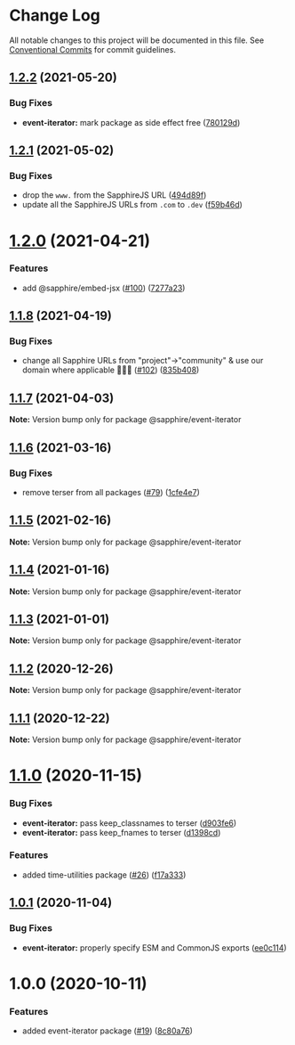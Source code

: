 # Change Log

All notable changes to this project will be documented in this file.
See [Conventional Commits](https://conventionalcommits.org) for commit guidelines.

## [1.2.2](https://github.com/sapphiredev/utilities/compare/@sapphire/event-iterator@1.2.1...@sapphire/event-iterator@1.2.2) (2021-05-20)

### Bug Fixes

-   **event-iterator:** mark package as side effect free ([780129d](https://github.com/sapphiredev/utilities/commit/780129d1c8d16bb39f80cb70f70074229106bae7))

## [1.2.1](https://github.com/sapphiredev/utilities/compare/@sapphire/event-iterator@1.2.0...@sapphire/event-iterator@1.2.1) (2021-05-02)

### Bug Fixes

-   drop the `www.` from the SapphireJS URL ([494d89f](https://github.com/sapphiredev/utilities/commit/494d89ffa04f78c195b93d7905b3232884f7d7e2))
-   update all the SapphireJS URLs from `.com` to `.dev` ([f59b46d](https://github.com/sapphiredev/utilities/commit/f59b46d1a0ebd39cad17b17d71cd3b9da808d5fd))

# [1.2.0](https://github.com/sapphiredev/utilities/compare/@sapphire/event-iterator@1.1.8...@sapphire/event-iterator@1.2.0) (2021-04-21)

### Features

-   add @sapphire/embed-jsx ([#100](https://github.com/sapphiredev/utilities/issues/100)) ([7277a23](https://github.com/sapphiredev/utilities/commit/7277a236015236ed8e81b7882875410facc4ce17))

## [1.1.8](https://github.com/sapphiredev/utilities/compare/@sapphire/event-iterator@1.1.7...@sapphire/event-iterator@1.1.8) (2021-04-19)

### Bug Fixes

-   change all Sapphire URLs from "project"->"community" & use our domain where applicable 👨‍🌾🚜 ([#102](https://github.com/sapphiredev/utilities/issues/102)) ([835b408](https://github.com/sapphiredev/utilities/commit/835b408e8e57130c3787aca2e32613346ff23e4d))

## [1.1.7](https://github.com/sapphiredev/utilities/compare/@sapphire/event-iterator@1.1.6...@sapphire/event-iterator@1.1.7) (2021-04-03)

**Note:** Version bump only for package @sapphire/event-iterator

## [1.1.6](https://github.com/sapphiredev/utilities/compare/@sapphire/event-iterator@1.1.5...@sapphire/event-iterator@1.1.6) (2021-03-16)

### Bug Fixes

-   remove terser from all packages ([#79](https://github.com/sapphiredev/utilities/issues/79)) ([1cfe4e7](https://github.com/sapphiredev/utilities/commit/1cfe4e7c804e62c142495686d2b83b81d0026c02))

## [1.1.5](https://github.com/sapphiredev/utilities/compare/@sapphire/event-iterator@1.1.4...@sapphire/event-iterator@1.1.5) (2021-02-16)

**Note:** Version bump only for package @sapphire/event-iterator

## [1.1.4](https://github.com/sapphiredev/utilities/compare/@sapphire/event-iterator@1.1.3...@sapphire/event-iterator@1.1.4) (2021-01-16)

**Note:** Version bump only for package @sapphire/event-iterator

## [1.1.3](https://github.com/sapphiredev/utilities/compare/@sapphire/event-iterator@1.1.2...@sapphire/event-iterator@1.1.3) (2021-01-01)

**Note:** Version bump only for package @sapphire/event-iterator

## [1.1.2](https://github.com/sapphiredev/utilities/compare/@sapphire/event-iterator@1.1.1...@sapphire/event-iterator@1.1.2) (2020-12-26)

**Note:** Version bump only for package @sapphire/event-iterator

## [1.1.1](https://github.com/sapphiredev/utilities/compare/@sapphire/event-iterator@1.1.0...@sapphire/event-iterator@1.1.1) (2020-12-22)

**Note:** Version bump only for package @sapphire/event-iterator

# [1.1.0](https://github.com/sapphiredev/utilities/compare/@sapphire/event-iterator@1.0.1...@sapphire/event-iterator@1.1.0) (2020-11-15)

### Bug Fixes

-   **event-iterator:** pass keep_classnames to terser ([d903fe6](https://github.com/sapphiredev/utilities/commit/d903fe60d6ea3705b88e39c3dd9e7d0f60fea8a0))
-   **event-iterator:** pass keep_fnames to terser ([d1398cd](https://github.com/sapphiredev/utilities/commit/d1398cd7c1f5c0445e141551dc3fe8ba4800cbad))

### Features

-   added time-utilities package ([#26](https://github.com/sapphiredev/utilities/issues/26)) ([f17a333](https://github.com/sapphiredev/utilities/commit/f17a3339667a452e8745fad7884272176e5d65e8))

## [1.0.1](https://github.com/sapphiredev/utilities/compare/@sapphire/event-iterator@1.0.0...@sapphire/event-iterator@1.0.1) (2020-11-04)

### Bug Fixes

-   **event-iterator:** properly specify ESM and CommonJS exports ([ee0c114](https://github.com/sapphiredev/utilities/commit/ee0c114b09c9d003cce79a5899d4b109a04bdf6b))

# 1.0.0 (2020-10-11)

### Features

-   added event-iterator package ([#19](https://github.com/sapphiredev/utilities/issues/19)) ([8c80a76](https://github.com/sapphiredev/utilities/commit/8c80a76f81069429a882550589f43d4b4f8a4bcb))
